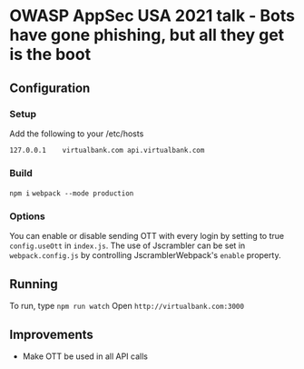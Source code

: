 # OWASP AppSec USA 2021 talk - Bots have gone phishing, but all they get is the boot
## Configuration
### Setup
Add the following to your /etc/hosts
```
127.0.0.1    virtualbank.com api.virtualbank.com
```

### Build
`npm i`
`webpack --mode production`

### Options
You can enable or disable sending OTT with every login by setting to true `config.useOtt` in `index.js`.
The use of Jscrambler can be set in `webpack.config.js` by controlling JscramblerWebpack's `enable` property.

## Running
To run, type `npm run watch`
Open `http://virtualbank.com:3000`

## Improvements
- Make OTT be used in all API calls